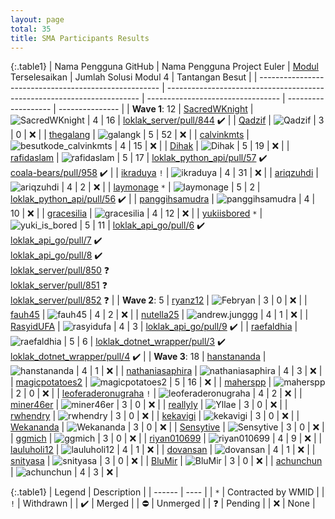 ```yaml
---
layout: page
total: 35
title: SMA Participants Results
---
```


{:.table1}
| Nama Pengguna GitHub                                  | Nama Pengguna Project Euler                                             | [Modul](http://wikimedia-id.github.io/besutkode/modul.html)  Terselesaikan | Jumlah Solusi Modul&#160;4 | Tantangan Besut |
| ----------------------------------------------------- | ----------------------------------------------------------------------- | --------------------------------- | ------------------- | --------------- |
| **Wave 1**: 12
| [SacredWKnight](https://github.com/sacredwknight)     | ![SacredWKnight](http://projecteuler.net/profile/SacredWKnight.png)     | 4 | 16 | [loklak_server/pull/844](https://github.com/loklak/loklak_server/pull/844)&#160;✔️ |
| [Qadzif](https://github.com/Qadzif)                   | ![Qadzif](http://projecteuler.net/profile/Qadzif.png)                   | 3 | 0  | ❌ |
| [thegalang](https://github.com/thegalang)  | ![galangk](http://projecteuler.net/profile/galangk.png)                 | 5 | 52 | ❌ |
| [calvinkmts](https://github.com/calvinkmts)           | ![besutkode_calvinkmts](http://projecteuler.net/profile/besutkode_calvinkmts.png) | 4 | 15 | ❌ |
| [Dihak](https://github.com/dihak)                     | ![Dihak](http://projecteuler.net/profile/Dihak.png)                     | 5 | 19 | ❌ |
| [rafidaslam](https://github.com/rafidaslam)           | ![rafidaslam](http://projecteuler.net/profile/rafidaslam.png)           | 5 | 17 | [loklak_python_api/pull/57](https://github.com/loklak/loklak_python_api/pull/57)&#160;✔️ <br> [coala-bears/pull/958](https://github.com/coala/coala-bears/pull/948) ✔️ |
| [ikraduya](https://github.com/ikraduya) `!`           | ![ikraduya](http://projecteuler.net/profile/ikraduya.png)               | 4 | 31 | ❌ |
| [ariqzuhdi](https://github.com/ariqzuhdi/besutkode/)  | ![ariqzuhdi](http://projecteuler.net/profile/ariqzuhdi.png)             | 4 | 2  | ❌ |
| [laymonage](https://github.com/laymonage) `*`         | ![laymonage](http://projecteuler.net/profile/laymonage.png)             | 5 | 2  | [loklak_python_api/pull/56](https://github.com/loklak/loklak_python_api/pull/56)&#160;✔️ |
| [panggihsamudra](https://github.com/panggihsamudra)   | ![panggihsamudra](http://projecteuler.net/profile/panggihsamudra.png)   | 4 | 10 | ❌ |
| [gracesilia](https://github.com/gracesilia)           | ![gracesilia](http://projecteuler.net/profile/gracesilia.png)           | 4 | 12 | ❌ |
| [yukiisbored](https://github.com/yukiisbored) `*`     | ![yuki_is_bored](http://projecteuler.net/profile/yuki_is_bored.png)     | 5 | 11 | [loklak_api_go/pull/6](https://github.com/loklak/loklak_api_go/pull/6)&#160;✔️ <br> [loklak_api_go/pull/7](https://github.com/loklak/loklak_api_go/pull/7) ✔️ <br> [loklak_api_go/pull/8](https://github.com/loklak/loklak_api_go/pull/8) ✔️ <br> [loklak_server/pull/850](https://github.com/loklak/loklak_server/pull/850) ❓ <br> [loklak_server/pull/851](https://github.com/loklak/loklak_server/pull/851) ❓ <br> [loklak_server/pull/852](https://github.com/loklak/loklak_server/pull/852) ❓ |
| **Wave 2**: 5
| [ryanz12](https://github.com/ryanz12)                 | ![Febryan](http://projecteuler.net/profile/Febryan.png)                 | 3 | 0  | ❌ |
| [fauh45](https://github.com/fauh45)                   | ![fauh45](http://projecteuler.net/profile/fauh45.png)                   | 4 | 2  | ❌ |
| [nutella25](https://github.com/nutella25)             | ![andrew.junggg](http://projecteuler.net/profile/andrew.junggg.png)     | 4 | 1  | ❌ |
| [RasyidUFA](https://github.com/rasyidufa)             | ![rasyidufa](http://projecteuler.net/profile/rasyidufa.png)             | 4 | 3  | [loklak_api_go/pull/9](https://github.com/loklak/loklak_api_go/pull/9)&#160;✔️ |
| [raefaldhia](https://github.com/raefaldhia)           | ![raefaldhia](http://projecteuler.net/profile/raefaldhia.png)           | 5 | 6  | [loklak_dotnet_wrapper/pull/3](https://github.com/loklak/loklak_dotnet_wrapper/pull/3)&#160;✔️ <br> [loklak_dotnet_wrapper/pull/4](https://github.com/loklak/loklak_dotnet_wrapper/pull/4) ✔️ |
| **Wave 3**: 18
| [hanstananda](https://github.com/hanstananda)         | ![hanstananda](http://projecteuler.net/profile/hanstananda.png)         | 4 | 1  | ❌ |
| [nathaniasaphira](https://github.com/nathaniasaphira) | ![nathaniasaphira](http://projecteuler.net/profile/nathaniasaphira.png) | 4 | 3  | ❌ |
| [magicpotatoes2](https://github.com/magicpotatoes2)   | ![magicpotatoes2](http://projecteuler.net/profile/magicpotatoes2.png)   | 5 | 16 | ❌ |
| [maherspp](https://github.com/maherspp)               | ![maherspp](http://projecteuler.net/profile/maherspp.png)               | 2 | 0  | ❌ |
| [leoferaderonugraha](https://github.com/leoferaderonugraha) `!` | ![leoferaderonugraha](http://projecteuler.net/profile/leoferaderonugraha.png) | 4 | 2 | ❌ |
| [miner46er](https://github.com/miner46er)             | ![miner46er](http://projecteuler.net/profile/miner46er.png)             | 3 | 0  | ❌ |
| [reallyly](https://github.com/reallyly)               | ![Yllae](http://projecteuler.net/profile/Yllae.png)                     | 3 | 0  | ❌ |
| [rwhendry](https://github.com/rwhendry)               | ![rwhendry](http://projecteuler.net/profile/rwhendry.png)               | 3 | 0  | ❌ |
| [kekavigi](https://github.com/kekavigi)               | ![kekavigi](http://projecteuler.net/profile/kekavigi.png)               | 3 | 0  | ❌ |
| [Wekananda](https://github.com/wekananda/)            | ![Wekananda](http://projecteuler.net/profile/Wekananda.png)             | 3 | 0  | ❌ |
| [Sensytive](https://github.com/Sensytive/)            | ![Sensytive](http://projecteuler.net/profile/Sensytive.png)             | 3 | 0  | ❌ |
| [ggmich](https://github.com/ggmich/)                  | ![ggmich](http://projecteuler.net/profile/ggmich.png)                   | 3 | 0  | ❌ |
| [riyan010699](https://github.com/riyan010699/)        | ![riyan010699](http://projecteuler.net/profile/riyan010699.png)         | 4 | 9  | ❌ |
| [lauluholi12](https://github.com/lauluholi12/)        | ![lauluholi12](http://projecteuler.net/profile/lauluholi12.png)         | 4 | 1  | ❌ |
| [dovansan](https://github.com/dovansan/)              | ![dovansan](http://projecteuler.net/profile/dovansan.png)               | 4 | 1  | ❌ |
| [snityasa](https://github.com/snityasa)               | ![snityasa](http://projecteuler.net/profile/snityasa.png)               | 3 | 0  | ❌ |
| [BluMir](https://github.com/blumir/)                  | ![BluMir](http://projecteuler.net/profile/BluMir.png)                   | 3 | 0  | ❌ |
| [achunchun](https://github.com/achunchun/)            | ![achunchun](http://projecteuler.net/profile/achunchun.png)             | 4 | 3  | ❌ |

{:.table1}
| Legend | Description |
| ------ | ---- |
| `*` | Contracted by WMID |
| `!` | Withdrawn |
| ✔️ | Merged |
| ⛔️ | Unmerged |
| ❓ | Pending |
| ❌ | None |
